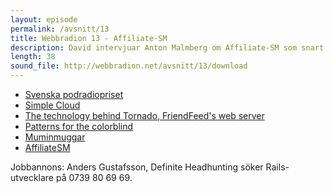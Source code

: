 ```yaml
---
layout: episode
permalink: /avsnitt/13
title: Webbradion 13 - Affiliate-SM
description: David intervjuar Anton Malmberg om Affiliate-SM som snart drar igång. Jonas har trots att han enligt David låter som en knäckehäxa samlat nyheter. 
length: 38
sound_file: http://webbradion.net/avsnitt/13/download
---
```


* [Svenska podradiopriset](http://www.daytona.se/podradiopriset/2009)
* [Simple Cloud](http://simplecloud.org/)
* [The technology behind Tornado, FriendFeed's web server](http://bret.appspot.com/entry/tornado-web-server)
* [Patterns for the colorblind](http://wearecolorblind.com/)
* [Muminmuggar](http://muminmuggar.se)
* [AffiliateSM](http://www.affiliatesm.se/)

Jobbannons:
Anders Gustafsson, Definite Headhunting söker Rails-utvecklare på 0739 80 69 69.


